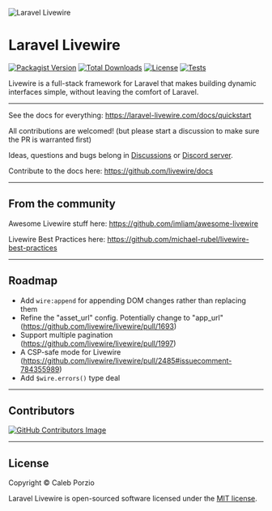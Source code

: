 ![Laravel Livewire](https://avatars.githubusercontent.com/u/51960834?s=100)
# Laravel Livewire
[![Packagist Version](https://img.shields.io/packagist/v/livewire/livewire)](https://packagist.org/packages/livewire/livewire)
[![Total Downloads](https://img.shields.io/packagist/dt/livewire/livewire)](https://packagist.org/packages/livewire/livewire)
[![License](https://img.shields.io/packagist/l/livewire/livewire)](https://packagist.org/packages/livewire/livewire)
[![Tests](https://github.com/livewire/livewire/actions/workflows/test.yml/badge.svg)](https://github.com/livewire/livewire/actions/workflows/test.yml)

Livewire is a full-stack framework for Laravel that makes building dynamic interfaces simple, without leaving the comfort of Laravel.

---
See the docs for everything: https://laravel-livewire.com/docs/quickstart

All contributions are welcomed! (but please start a discussion to make sure the PR is warranted first)

Ideas, questions and bugs belong in [Discussions](https://github.com/livewire/livewire/discussions) or [Discord server](https://discord.gg/livewire).

Contribute to the docs here: https://github.com/livewire/docs

---
## From the community

Awesome Livewire stuff here: https://github.com/imliam/awesome-livewire

Livewire Best Practices here: https://github.com/michael-rubel/livewire-best-practices

---
## Roadmap
* Add `wire:append` for appending DOM changes rather than replacing them
* Refine the "asset_url" config. Potentially change to "app_url" (https://github.com/livewire/livewire/pull/1693)
* Support multiple pagination (https://github.com/livewire/livewire/pull/1997)
* A CSP-safe mode for Livewire (https://github.com/livewire/livewire/pull/2485#issuecomment-784355989)
* Add `$wire.errors()` type deal

---
## Contributors
[![GitHub Contributors Image](https://contrib.rocks/image?repo=livewire/livewire)](https://github.com/livewire/livewire/graphs/contributors)

---
## License

Copyright © Caleb Porzio

Laravel Livewire is open-sourced software licensed under the [MIT license](LICENSE.md).
